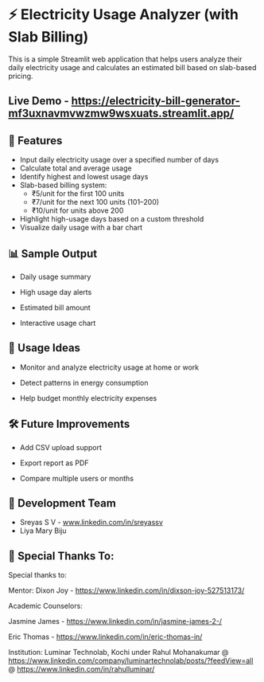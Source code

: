 # ⚡ Electricity Usage Analyzer (with Slab Billing)

This is a simple Streamlit web application that helps users analyze their daily electricity usage and calculates an estimated bill based on slab-based pricing.

## Live Demo - https://electricity-bill-generator-mf3uxnavmvwzmw9wsxuats.streamlit.app/

## 📌 Features

- Input daily electricity usage over a specified number of days
- Calculate total and average usage
- Identify highest and lowest usage days
- Slab-based billing system:
  - ₹5/unit for the first 100 units
  - ₹7/unit for the next 100 units (101–200)
  - ₹10/unit for units above 200
- Highlight high-usage days based on a custom threshold
- Visualize daily usage with a bar chart

## 📊 Sample Output
* Daily usage summary

* High usage day alerts

* Estimated bill amount

* Interactive usage chart 

## 🧠 Usage Ideas
* Monitor and analyze electricity usage at home or work

* Detect patterns in energy consumption

* Help budget monthly electricity expenses

## 🛠️ Future Improvements
* Add CSV upload support

* Export report as PDF

* Compare multiple users or months

 ## 👥 Development Team
* Sreyas S V - www.linkedin.com/in/sreyassv
* Liya Mary Biju


 ## 🙏 Special Thanks To:
 Special thanks to:

Mentor: Dixon Joy - https://www.linkedin.com/in/dixson-joy-527513173/

Academic Counselors:

Jasmine James - https://www.linkedin.com/in/jasmine-james-2-/

Eric Thomas - https://www.linkedin.com/in/eric-thomas-in/

Institution: Luminar Technolab, Kochi under Rahul Mohanakumar @ https://www.linkedin.com/company/luminartechnolab/posts/?feedView=all @ https://www.linkedin.com/in/rahulluminar/
